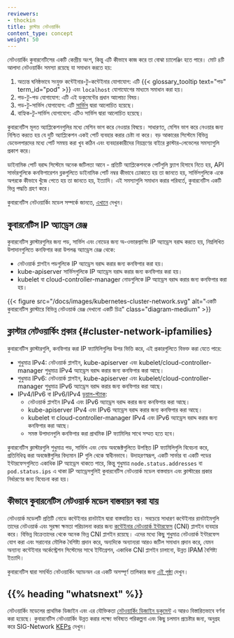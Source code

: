 ```yaml
---
reviewers:
- thockin
title: ক্লাস্টার নেটওয়ার্কিং
content_type: concept
weight: 50
---
```


<!-- overview -->
নেটওয়ার্কিং কুবারনেটিসের একটি কেন্দ্রীয় অংশ,
কিন্তু এটি কীভাবে কাজ করে তা বোঝা চ্যালেঞ্জিং হতে পারে। 
মোট ৪টি আলাদা নেটওয়ার্কিং সমস্যা রয়েছে যা সমাধান করতে হয়:

1. অত্যন্ত ঘনিষ্ঠভাবে সংযুক্ত কন্টেইনার-টু-কন্টেইনার যোগাযোগ: এটি {{< glossary_tooltip text="পড" term_id="pod" >}} এবং `localhost` যোগাযোগের মাধ্যমে সমাধান করা হয়।
2. পড-টু-পড যোগাযোগ: এটি এই ডকুমেন্টের প্রধান আলোচ্য বিষয়।
3. পড-টু-সার্ভিস যোগাযোগ: এটি [সার্ভিস](/docs/concepts/services-networking/service/) দ্বারা আলোচিত হয়েছে।
4. বাহ্যিক-টু-সার্ভিস যোগাযোগ: এটিও সার্ভিস দ্বারা আলোচিত হয়েছে।

<!-- body -->


কুবারনেটিস মূলত অ্যাপ্লিকেশনগুলির মধ্যে মেশিন ভাগ করে নেওয়ার বিষয়ে।
সাধারণত, মেশিন ভাগ করে নেওয়ার জন্য নিশ্চিত করতে হয় যে দুটি অ্যাপ্লিকেশন 
একই পোর্ট ব্যবহার করার চেষ্টা না করে। বড় আকারের সিস্টেমে বিভিন্ন ডেভেলপারদের মধ্যে 
পোর্ট সমন্বয় করা খুব কঠিন এবং ব্যবহারকারীদের নিয়ন্ত্রণের বাইরে ক্লাস্টার-লেভেলের সমস্যাগুলি প্রকাশ করে।

ডাইনামিক পোর্ট বরাদ্দ সিস্টেমে অনেক জটিলতা আনে - প্রতিটি 
অ্যাপ্লিকেশনকে পোর্টগুলি ফ্ল্যাগ হিসাবে নিতে হয়, API সার্ভারগুলিকে 
কনফিগারেশন ব্লকগুলিতে ডাইনামিক পোর্ট নম্বর কীভাবে ঢোকাতে হয় তা জানতে হয়, 
সার্ভিসগুলিকে একে অপরকে কীভাবে খুঁজে পেতে হয় তা জানতে হয়, ইত্যাদি। 
এই সমস্যাগুলি সমাধান করার পরিবর্তে, কুবারনেটিস একটি ভিন্ন পদ্ধতি গ্রহণ করে।

কুবারনেটিস নেটওয়ার্কিং মডেল সম্পর্কে জানতে, [এখানে](/docs/concepts/services-networking/) দেখুন।

## কুবারনেটিস IP অ্যাড্রেস রেঞ্জ

কুবারনেটিস ক্লাস্টারগুলির জন্য পড, সার্ভিস এবং নোডের জন্য অ-ওভারল্যাপিং IP অ্যাড্রেস বরাদ্দ করতে হয়, 
নিম্নলিখিত উপাদানগুলিতে কনফিগার করা উপলব্ধ অ্যাড্রেস রেঞ্জ থেকে:

- নেটওয়ার্ক প্লাগইন পডগুলিকে IP অ্যাড্রেস বরাদ্দ করার জন্য কনফিগার করা হয়।
- kube-apiserver সার্ভিসগুলিকে IP অ্যাড্রেস বরাদ্দ করার জন্য কনফিগার করা হয়।
- kubelet বা cloud-controller-manager নোডগুলিকে IP অ্যাড্রেস বরাদ্দ করার জন্য কনফিগার করা হয়।

{{< figure src="/docs/images/kubernetes-cluster-network.svg" alt="একটি কুবারনেটিস ক্লাস্টারে বিভিন্ন নেটওয়ার্ক রেঞ্জ দেখানো একটি চিত্র" class="diagram-medium" >}}

## ক্লাস্টার নেটওয়ার্কিং প্রকার {#cluster-network-ipfamilies}

কুবারনেটিস ক্লাস্টারগুলি, কনফিগার করা IP ফ্যামিলিগুলির উপর ভিত্তি করে, এই প্রকারগুলিতে বিভক্ত করা যেতে পারে:

- শুধুমাত্র IPv4: নেটওয়ার্ক প্লাগইন, kube-apiserver এবং kubelet/cloud-controller-manager শুধুমাত্র IPv4 অ্যাড্রেস বরাদ্দ করার জন্য কনফিগার করা আছে।
- শুধুমাত্র IPv6: নেটওয়ার্ক প্লাগইন, kube-apiserver এবং kubelet/cloud-controller-manager শুধুমাত্র IPv6 অ্যাড্রেস বরাদ্দ করার জন্য কনফিগার করা আছে।
- IPv4/IPv6 বা IPv6/IPv4 [ডুয়াল-স্ট্যাক](/docs/concepts/services-networking/dual-stack/):
  - নেটওয়ার্ক প্লাগইন IPv4 এবং IPv6 অ্যাড্রেস বরাদ্দ করার জন্য কনফিগার করা আছে।
  - kube-apiserver IPv4 এবং IPv6 অ্যাড্রেস বরাদ্দ করার জন্য কনফিগার করা আছে।
  - kubelet বা cloud-controller-manager IPv4 এবং IPv6 অ্যাড্রেস বরাদ্দ করার জন্য কনফিগার করা আছে।
  - সমস্ত উপাদানগুলি কনফিগার করা প্রাথমিক IP ফ্যামিলির সাথে সম্মত হতে হবে।

কুবারনেটিস ক্লাস্টারগুলি শুধুমাত্র পড, সার্ভিস এবং নোড অবজেক্টগুলিতে উপস্থিত IP ফ্যামিলিগুলি বিবেচনা করে,
প্রতিনিধিত্ব করা অবজেক্টগুলির বিদ্যমান IP গুলি থেকে স্বাধীনভাবে। উদাহরণস্বরূপ, একটি সার্ভার বা একটি পডের 
ইন্টারফেসগুলিতে একাধিক IP অ্যাড্রেস থাকতে পারে, কিন্তু শুধুমাত্র `node.status.addresses` বা `pod.status.ips` 
এ থাকা IP অ্যাড্রেসগুলিই কুবারনেটিস নেটওয়ার্ক মডেল বাস্তবায়ন এবং ক্লাস্টারের প্রকার নির্ধারণের জন্য বিবেচনা করা হয়।

## কীভাবে কুবারনেটিস নেটওয়ার্ক মডেল বাস্তবায়ন করা যায়

নেটওয়ার্ক মডেলটি প্রতিটি নোডে কন্টেইনার রানটাইম দ্বারা বাস্তবায়িত হয়। 
সবচেয়ে সাধারণ কন্টেইনার রানটাইমগুলি তাদের নেটওয়ার্ক এবং সুরক্ষা ক্ষমতা পরিচালনা করার জন্য 
[কন্টেইনার নেটওয়ার্ক ইন্টারফেস](https://github.com/containernetworking/cni) (CNI) প্লাগইন ব্যবহার করে। 
বিভিন্ন বিক্রেতাদের থেকে অনেক ভিন্ন CNI প্লাগইন রয়েছে। এদের মধ্যে কিছু শুধুমাত্র নেটওয়ার্ক ইন্টারফেস যোগ করা 
এবং সরানোর মৌলিক বৈশিষ্ট্য প্রদান করে, অন্যদিকে অন্যান্যরা আরও জটিল সমাধান প্রদান করে, যেমন অন্যান্য কন্টেইনার 
অর্কেস্ট্রেশন সিস্টেমের সাথে ইন্টিগ্রেশন, একাধিক CNI প্লাগইন চালানো, উন্নত IPAM বৈশিষ্ট্য ইত্যাদি।

কুবারনেটিস দ্বারা সমর্থিত নেটওয়ার্কিং অ্যাডঅন এর একটি অসম্পূর্ণ 
তালিকার জন্য [এই পৃষ্ঠা](/docs/concepts/cluster-administration/addons/#networking-and-network-policy) দেখুন।

## {{% heading "whatsnext" %}}

নেটওয়ার্কিং মডেলের প্রাথমিক ডিজাইন এবং এর যৌক্তিকতা 
[নেটওয়ার্কিং ডিজাইন ডকুমেন্ট](https://git.k8s.io/design-proposals-archive/network/networking.md) এ আরও 
বিস্তারিতভাবে বর্ণনা করা হয়েছে। কুবারনেটিস নেটওয়ার্কিং উন্নত করার লক্ষ্যে 
ভবিষ্যত পরিকল্পনা এবং কিছু চলমান প্রচেষ্টার জন্য, অনুগ্রহ 
করে SIG-Network [KEPs](https://github.com/kubernetes/enhancements/tree/master/keps/sig-network) দেখুন।

